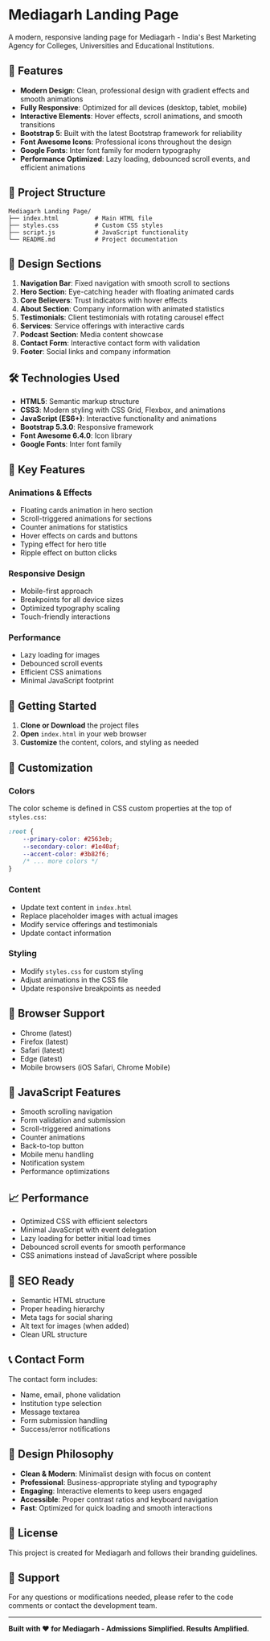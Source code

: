 # Mediagarh Landing Page

A modern, responsive landing page for Mediagarh - India's Best Marketing Agency for Colleges, Universities and Educational Institutions.

## 🚀 Features

- **Modern Design**: Clean, professional design with gradient effects and smooth animations
- **Fully Responsive**: Optimized for all devices (desktop, tablet, mobile)
- **Interactive Elements**: Hover effects, scroll animations, and smooth transitions
- **Bootstrap 5**: Built with the latest Bootstrap framework for reliability
- **Font Awesome Icons**: Professional icons throughout the design
- **Google Fonts**: Inter font family for modern typography
- **Performance Optimized**: Lazy loading, debounced scroll events, and efficient animations

## 📁 Project Structure

```
Mediagarh Landing Page/
├── index.html          # Main HTML file
├── styles.css          # Custom CSS styles
├── script.js           # JavaScript functionality
└── README.md           # Project documentation
```

## 🎨 Design Sections

1. **Navigation Bar**: Fixed navigation with smooth scroll to sections
2. **Hero Section**: Eye-catching header with floating animated cards
3. **Core Believers**: Trust indicators with hover effects
4. **About Section**: Company information with animated statistics
5. **Testimonials**: Client testimonials with rotating carousel effect
6. **Services**: Service offerings with interactive cards
7. **Podcast Section**: Media content showcase
8. **Contact Form**: Interactive contact form with validation
9. **Footer**: Social links and company information

## 🛠️ Technologies Used

- **HTML5**: Semantic markup structure
- **CSS3**: Modern styling with CSS Grid, Flexbox, and animations
- **JavaScript (ES6+)**: Interactive functionality and animations
- **Bootstrap 5.3.0**: Responsive framework
- **Font Awesome 6.4.0**: Icon library
- **Google Fonts**: Inter font family

## 🎯 Key Features

### Animations & Effects
- Floating cards animation in hero section
- Scroll-triggered animations for sections
- Counter animations for statistics
- Hover effects on cards and buttons
- Typing effect for hero title
- Ripple effect on button clicks

### Responsive Design
- Mobile-first approach
- Breakpoints for all device sizes
- Optimized typography scaling
- Touch-friendly interactions

### Performance
- Lazy loading for images
- Debounced scroll events
- Efficient CSS animations
- Minimal JavaScript footprint

## 🚀 Getting Started

1. **Clone or Download** the project files
2. **Open** `index.html` in your web browser
3. **Customize** the content, colors, and styling as needed

## 🎨 Customization

### Colors
The color scheme is defined in CSS custom properties at the top of `styles.css`:

```css
:root {
    --primary-color: #2563eb;
    --secondary-color: #1e40af;
    --accent-color: #3b82f6;
    /* ... more colors */
}
```

### Content
- Update text content in `index.html`
- Replace placeholder images with actual images
- Modify service offerings and testimonials
- Update contact information

### Styling
- Modify `styles.css` for custom styling
- Adjust animations in the CSS file
- Update responsive breakpoints as needed

## 📱 Browser Support

- Chrome (latest)
- Firefox (latest)
- Safari (latest)
- Edge (latest)
- Mobile browsers (iOS Safari, Chrome Mobile)

## 🔧 JavaScript Features

- Smooth scrolling navigation
- Form validation and submission
- Scroll-triggered animations
- Counter animations
- Back-to-top button
- Mobile menu handling
- Notification system
- Performance optimizations

## 📈 Performance

- Optimized CSS with efficient selectors
- Minimal JavaScript with event delegation
- Lazy loading for better initial load times
- Debounced scroll events for smooth performance
- CSS animations instead of JavaScript where possible

## 🎯 SEO Ready

- Semantic HTML structure
- Proper heading hierarchy
- Meta tags for social sharing
- Alt text for images (when added)
- Clean URL structure

## 📞 Contact Form

The contact form includes:
- Name, email, phone validation
- Institution type selection
- Message textarea
- Form submission handling
- Success/error notifications

## 🎨 Design Philosophy

- **Clean & Modern**: Minimalist design with focus on content
- **Professional**: Business-appropriate styling and typography
- **Engaging**: Interactive elements to keep users engaged
- **Accessible**: Proper contrast ratios and keyboard navigation
- **Fast**: Optimized for quick loading and smooth interactions

## 📝 License

This project is created for Mediagarh and follows their branding guidelines.

## 🤝 Support

For any questions or modifications needed, please refer to the code comments or contact the development team.

---

**Built with ❤️ for Mediagarh - Admissions Simplified. Results Amplified.**

